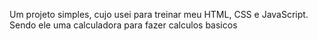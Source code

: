 Um projeto simples, cujo usei para treinar meu HTML, CSS e JavaScript. Sendo ele uma calculadora para fazer calculos basicos
